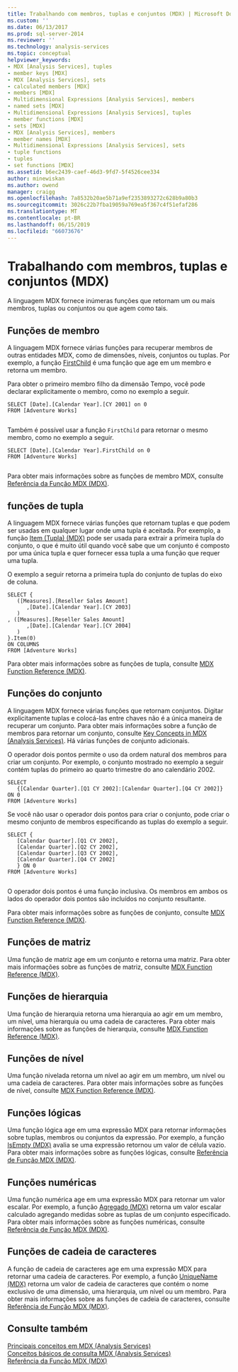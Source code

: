 ```yaml
---
title: Trabalhando com membros, tuplas e conjuntos (MDX) | Microsoft Docs
ms.custom: ''
ms.date: 06/13/2017
ms.prod: sql-server-2014
ms.reviewer: ''
ms.technology: analysis-services
ms.topic: conceptual
helpviewer_keywords:
- MDX [Analysis Services], tuples
- member keys [MDX]
- MDX [Analysis Services], sets
- calculated members [MDX]
- members [MDX]
- Multidimensional Expressions [Analysis Services], members
- named sets [MDX]
- Multidimensional Expressions [Analysis Services], tuples
- member functions [MDX]
- sets [MDX]
- MDX [Analysis Services], members
- member names [MDX]
- Multidimensional Expressions [Analysis Services], sets
- tuple functions
- tuples
- set functions [MDX]
ms.assetid: b6ec2439-caef-46d3-9fd7-5f4526cee334
author: minewiskan
ms.author: owend
manager: craigg
ms.openlocfilehash: 7a8532b20ae5b71a9ef2353893272c628b9a80b3
ms.sourcegitcommit: 3026c22b7fba19059a769ea5f367c4f51efaf286
ms.translationtype: MT
ms.contentlocale: pt-BR
ms.lasthandoff: 06/15/2019
ms.locfileid: "66073676"
---
```

# <a name="working-with-members-tuples-and-sets-mdx"></a>Trabalhando com membros, tuplas e conjuntos (MDX)
  A linguagem MDX fornece inúmeras funções que retornam um ou mais membros, tuplas ou conjuntos ou que agem como tais.  
  
## <a name="member-functions"></a>Funções de membro  
 A linguagem MDX fornece várias funções para recuperar membros de outras entidades MDX, como de dimensões, níveis, conjuntos ou tuplas. Por exemplo, a função [FirstChild](/sql/mdx/firstchild-mdx) é uma função que age em um membro e retorna um membro.  
  
 Para obter o primeiro membro filho da dimensão Tempo, você pode declarar explicitamente o membro, como no exemplo a seguir.  
  
```  
SELECT [Date].[Calendar Year].[CY 2001] on 0  
FROM [Adventure Works]  
  
```  
  
 Também é possível usar a função `FirstChild` para retornar o mesmo membro, como no exemplo a seguir.  
  
```  
SELECT [Date].[Calendar Year].FirstChild on 0  
FROM [Adventure Works]  
  
```  
  
 Para obter mais informações sobre as funções de membro MDX, consulte [Referência da Função MDX &#40;MDX&#41;](/sql/mdx/mdx-function-reference-mdx).  
  
## <a name="tuple-functions"></a>funções de tupla  
 A linguagem MDX fornece várias funções que retornam tuplas e que podem ser usadas em qualquer lugar onde uma tupla é aceitada. Por exemplo, a função [Item &#40;Tupla&#41; &#40;MDX&#41;](/sql/mdx/item-tuple-mdx) pode ser usada para extrair a primeira tupla do conjunto, o que é muito útil quando você sabe que um conjunto é composto por uma única tupla e quer fornecer essa tupla a uma função que requer uma tupla.  
  
 O exemplo a seguir retorna a primeira tupla do conjunto de tuplas do eixo de coluna.  
  
```  
SELECT {  
   ([Measures].[Reseller Sales Amount]  
      ,[Date].[Calendar Year].[CY 2003]  
   )  
, ([Measures].[Reseller Sales Amount]  
      ,[Date].[Calendar Year].[CY 2004]  
   )  
}.Item(0)  
ON COLUMNS   
FROM [Adventure Works]  
```  
  
 Para obter mais informações sobre as funções de tupla, consulte [MDX Function Reference &#40;MDX&#41;](/sql/mdx/mdx-function-reference-mdx).  
  
## <a name="set-functions"></a>Funções do conjunto  
 A linguagem MDX fornece várias funções que retornam conjuntos. Digitar explicitamente tuplas e colocá-las entre chaves não é a única maneira de recuperar um conjunto. Para obter mais informações sobre a função de membros para retornar um conjunto, consulte [Key Concepts in MDX &#40;Analysis Services&#41;](../key-concepts-in-mdx-analysis-services.md). Há várias funções de conjunto adicionais.  
  
 O operador dois pontos permite o uso da ordem natural dos membros para criar um conjunto. Por exemplo, o conjunto mostrado no exemplo a seguir contém tuplas do primeiro ao quarto trimestre do ano calendário 2002.  
  
```  
SELECT   
   {[Calendar Quarter].[Q1 CY 2002]:[Calendar Quarter].[Q4 CY 2002]}   
ON 0  
FROM [Adventure Works]  
```  
  
 Se você não usar o operador dois pontos para criar o conjunto, pode criar o mesmo conjunto de membros especificando as tuplas do exemplo a seguir.  
  
```  
SELECT {  
   [Calendar Quarter].[Q1 CY 2002],   
   [Calendar Quarter].[Q2 CY 2002],   
   [Calendar Quarter].[Q3 CY 2002],   
   [Calendar Quarter].[Q4 CY 2002]  
   } ON 0  
FROM [Adventure Works]  
  
```  
  
 O operador dois pontos é uma função inclusiva. Os membros em ambos os lados do operador dois pontos são incluídos no conjunto resultante.  
  
 Para obter mais informações sobre as funções de conjunto, consulte [MDX Function Reference &#40;MDX&#41;](/sql/mdx/mdx-function-reference-mdx).  
  
## <a name="array-functions"></a>Funções de matriz  
 Uma função de matriz age em um conjunto e retorna uma matriz. Para obter mais informações sobre as funções de matriz, consulte [MDX Function Reference &#40;MDX&#41;](/sql/mdx/mdx-function-reference-mdx).  
  
## <a name="hierarchy-functions"></a>Funções de hierarquia  
 Uma função de hierarquia retorna uma hierarquia ao agir em um membro, um nível, uma hierarquia ou uma cadeia de caracteres. Para obter mais informações sobre as funções de hierarquia, consulte [MDX Function Reference &#40;MDX&#41;](/sql/mdx/mdx-function-reference-mdx).  
  
## <a name="level-functions"></a>Funções de nível  
 Uma função nivelada retorna um nível ao agir em um membro, um nível ou uma cadeia de caracteres. Para obter mais informações sobre as funções de nível, consulte [MDX Function Reference &#40;MDX&#41;](/sql/mdx/mdx-function-reference-mdx).  
  
## <a name="logical-functions"></a>Funções lógicas  
 Uma função lógica age em uma expressão MDX para retornar informações sobre tuplas, membros ou conjuntos da expressão. Por exemplo, a função [IsEmpty &#40;MDX&#41;](/sql/mdx/isempty-mdx) avalia se uma expressão retornou um valor de célula vazio. Para obter mais informações sobre as funções lógicas, consulte [Referência de Função MDX &#40;MDX&#41;](/sql/mdx/mdx-function-reference-mdx).  
  
## <a name="numeric-functions"></a>Funções numéricas  
 Uma função numérica age em uma expressão MDX para retornar um valor escalar. Por exemplo, a função [Agregado &#40;MDX&#41;](/sql/mdx/aggregate-mdx) retorna um valor escalar calculado agregando medidas sobre as tuplas de um conjunto especificado. Para obter mais informações sobre as funções numéricas, consulte [Referência de Função MDX &#40;MDX&#41;](/sql/mdx/mdx-function-reference-mdx).  
  
## <a name="string-functions"></a>Funções de cadeia de caracteres  
 A função de cadeia de caracteres age em uma expressão MDX para retornar uma cadeia de caracteres. Por exemplo, a função [UniqueName &#40;MDX&#41;](/sql/mdx/uniquename-mdx) retorna um valor de cadeia de caracteres que contém o nome exclusivo de uma dimensão, uma hierarquia, um nível ou um membro. Para obter mais informações sobre as funções de cadeia de caracteres, consulte [Referência de Função MDX &#40;MDX&#41;](/sql/mdx/mdx-function-reference-mdx).  
  
## <a name="see-also"></a>Consulte também  
 [Principais conceitos em MDX &#40;Analysis Services&#41;](../key-concepts-in-mdx-analysis-services.md)   
 [Conceitos básicos de consulta MDX &#40;Analysis Services&#41;](mdx-query-fundamentals-analysis-services.md)   
 [Referência da Função MDX &#40;MDX&#41;](/sql/mdx/mdx-function-reference-mdx)  
  
  
